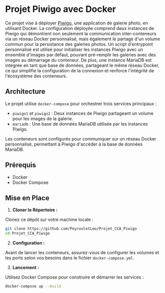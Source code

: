 # Projet Piwigo avec Docker

Ce projet vise à déployer [Piwigo](https://piwigo.org/), une application de galerie photo, en utilisant Docker. La configuration déployée comprend deux instances de Piwigo qui démontrent non seulement la communication inter-conteneurs via un réseau Docker personnalisé, mais également le partage d'un volume commun pour la persistance des galeries photos. Un script d'entrypoint personnalisé est utilisé pour initialiser les instances Piwigo avec un ensemble d'images par défaut, pouvant pré-remplir les galeries avec des images au démarrage du conteneur. De plus, une instance MariaDB est intégrée en tant que base de données, partageant le même réseau Docker, ce qui simplifie la configuration de la connexion et renforce l'intégrité de l'écosystème des conteneurs.

## Architecture

Le projet utilise `docker-compose` pour orchestrer trois services principaux :

- `piwigo1` et `piwigo2` : Deux instances de Piwigo partageant un volume pour les images de la galerie.
- `mariadb` : Une base de données MariaDB utilisée par les instances Piwigo.

Les conteneurs sont configurés pour communiquer sur un réseau Docker personnalisé, permettant à Piwigo d'accéder à la base de données MariaDB.

## Prérequis

- Docker
- Docker Compose

## Mise en Place

1. **Cloner le Répertoire :**

  Clonez ce dépôt sur votre machine locale :
  ```bash
  git clone https://github.com/PeyrouletLeo/Projet_CCA_Piwigo
  cd Projet_CCA_Piwigo
  ```

2. **Configuration :**

  Avant de lancer les conteneurs, assurez-vous de configurer les volumes et les ports selon vos besoins dans le fichier `docker-compose.yml`.

3. **Lancement :**

  Utilisez Docker Compose pour construire et démarrer les services :
  ```bash
  docker-compose up --build
  ```
